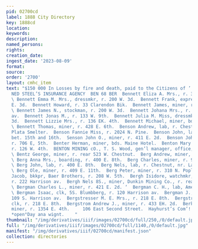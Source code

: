 ```yaml
---
pid: 02700cd
label: 1888 City Directory
key: 1888cd
location: 
keywords: 
description: 
named_persons: 
rights: 
creation_date: 
ingest_date: '2023-08-09'
format: 
source: 
order: '2700'
layout: cmhc_item
text: "$150 000 In Losses by fire and death, paid to the Citizens of ’ Leadville by
  NED STEEL’S INSURANCE AGENCY  BEN 68 BER  Bennett Eliza A. Mrs., r. 308 E. 9th.
  \ Bennett Emma M. Mrs., dressmkr, r. 200 W. 3d.  Bennett Frank, expressman, 143
  E. 3d.  Bennett Howard, r. 33 Clarendon Bik.  Bennett James, miner, r. 524 E. 9th.
  \ Bennett James N., stockman, r. 200 W. 3d.  Bennett Johana Mrs., r. 216 St. Louis
  av.  Bennett Jonas M., r. 133 W. 9th.  Bennett Julia M. Miss, dressmkr, r. 200 W.
  3d.  Bennett Lizzie Mrs., r. 136 EK. 4th.  Bennett Michael, miner, bds. Maine Hotel.
  \ Bennett Thomas, miner, r. 428 E. 6th.  Benson Andrew, lab, r. Chestnut, nr. La
  Plata Smelter.  Benson Fannie Miss, r. 2024 N. Pine.  Benson John, lab, r. Hazel,
  bet. 15th and 16th.  Senson John O., miner, r. 411 E. 2d.  Benson John W., mining,
  r. 706 E, 5th.  Benter Herman, miner, bds. Maine Hotel.  Benton Mary Mrs., col’d,
  r. 126 W. 4th.  BENTON MINING cO., T. S. Wood, gen’l manager, office, 121 .- 4th.
  \ Bentz George, miner, r. rear 523 W. Chestnut.  Berg Andrew, miner, r. 310 N. Poplar.
  \ Berg Anna Mrs., boarding, r. 400 E. 8th.  Berg Charles, miner, r. 908 E. 7th.
  \ Berg John, lab, r. 400 E. 8th.  Berg Nels, lab, r. Chestnut, nr. La Plata Smelter.
  \ Berg Ole, miner, r. 409 E. 11th.  Berg Peter, miner, r. 310 N. Poplar.  Bergerman
  Jacob, bkkpr, Baer Brothers, r. 208 W. 5th.  Bergh Isidore, watchmkr, Benjamin Davies,
  r. 222 Harrison av.  Bergh Nels 8S., miner, Dunkin Mining Co., r. rear 211 E. 4th.
  \ Bergman Charles L., miner, r. 421 E. 2d. ‘  Bergman C. H., lab, American Smelter.
  \ Bergman Isaac, clk, 5S. Blumbberg, r. 120 Harrison av.  Bergman J., pedier, r.
  109 S. Harrison av.  Bergstresser M. E. Mrs., r. 218 E. 8th.  Bergstresser Reuben,
  clk, r. 218 E. 8th.  Bergstrom Andrew J., miner, r. 433 EH. 2d.  Berkey Virgil,
  miner, r. 1354 E. 4th.     106 East Second Street.  Hayhurst’s Com’! Restaurant,
  *open°Day ana wignt.    "
thumbnail: "/img/derivatives/iiif/images/02700cd/full/250,/0/default.jpg"
full: "/img/derivatives/iiif/images/02700cd/full/1140,/0/default.jpg"
manifest: "/img/derivatives/iiif/02700cd/manifest.json"
collection: directories
---
```

